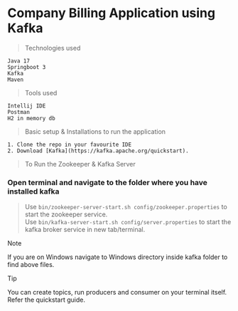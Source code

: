 # **Company Billing Application using Kafka**

> Technologies used
```
Java 17 
Springboot 3
Kafka
Maven
```

> Tools used
```
Intellij IDE
Postman
H2 in memory db
```

> Basic setup & Installations to run the application
```
1. Clone the repo in your favourite IDE
2. Download [Kafka](https://kafka.apache.org/quickstart).
```

> To Run the Zookeeper & Kafka Server
### Open terminal and navigate to the folder where you have installed kafka
> Use `bin/zookeeper-server-start.sh config/zookeeper.properties` to start the zookeeper service. </br>
> Use `bin/kafka-server-start.sh config/server.properties` to start the kafka broker service in new tab/terminal. </br>

> [!NOTE]
> If you are on Windows navigate to Windows directory inside kafka folder to find above files.

> [!TIP]
> You can create topics, run producers and consumer on your terminal itself. Refer the quickstart guide.
